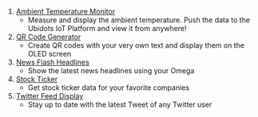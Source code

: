 1. [Ambient Temperature Monitor](#ubidots-temperature-monitor)
    * Measure and display the ambient temperature. Push the data to the Ubidots IoT Platform and view it from anywhere!
1. [QR Code Generator](#qr-code-generator)
    * Create QR codes with your very own text and display them on the OLED screen
1. [News Flash Headlines](#news-headlines)
    * Show the latest news headlines using your Omega
1. [Stock Ticker](#stock-ticker)
    * Get stock ticker data for your favorite companies
1. [Twitter Feed Display](#twitter-feed-display)
    * Stay up to date with the latest Tweet of any Twitter user
